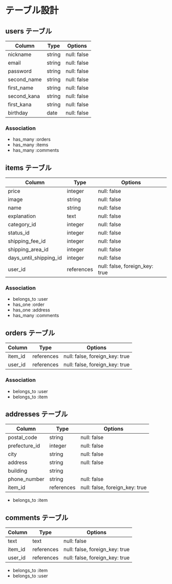 # テーブル設計

## users テーブル

| Column       | Type   | Options     |
| ------------ | ------ | ----------- |
| nickname     | string | null: false |
| email        | string | null: false |
| password     | string | null: false |
| second_name  | string | null: false |
| first_name   | string | null: false |
| second_kana  | string | null: false |
| first_kana   | string | null: false |
| birthday     | date   | null: false |

### Association

- has_many :orders
- has_many :items
- has_many :comments

## items テーブル

| Column                 | Type       | Options                        |
| -------------------    | ------     | -------------------------------|
| price                  | integer    | null: false                    |
| image                  | string     | null: false                    |
| name                   | string     | null: false                    |
| explanation            | text       | null: false                    |
| category_id            | integer    | null: false                    |
| status_id              | integer    | null: false                    |
| shipping_fee_id        | integer    | null: false                    |
| shipping_area_id       | integer    | null: false                    |
| days_until_shipping_id | integer    | null: false                    |
| user_id                | references | null: false, foreign_key: true |

### Association

- belongs_to :user
- has_one :order
- has_one :address
- has_many :comments

## orders テーブル

| Column        | Type       | Options                        |
| ------------- | ------     | -------------------------------|
| item_id       | references | null: false, foreign_key: true |
| user_id       | references | null: false, foreign_key: true |

### Association

- belongs_to :user
- belongs_to :item

## addresses テーブル

| Column              | Type       | Options                        |
| ------------------- | ------     | -------------------------------|
| postal_code         | string     | null: false                    |
| prefecture_id       | integer    | null: false                    |
| city                | string     | null: false                    |
| address             | string     | null: false                    |
| building            | string     |                                |
| phone_number        | string     | null: false                    |
| item_id             | references | null: false, foreign_key: true |

- belongs_to :item

## comments テーブル

| Column        | Type       | Options                        |
| ------------- | ------     | -------------------------------|
| text          | text       | null: false                    |
| item_id       | references | null: false, foreign_key: true |
| user_id       | references | null: false, foreign_key: true |

- belongs_to :item
- belongs_to :user